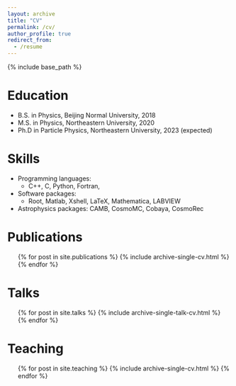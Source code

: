 ```yaml
---
layout: archive
title: "CV"
permalink: /cv/
author_profile: true
redirect_from:
  - /resume
---
```


{% include base_path %}

Education
======
* B.S. in Physics, Beijing Normal University, 2018
* M.S. in Physics, Northeastern University, 2020
* Ph.D in Particle Physics, Northeastern University, 2023 (expected)

  
Skills
======
* Programming languages: 
  * C++, C, Python, Fortran, 
* Software packages: 
  * Root, Matlab, Xshell, LaTeX, Mathematica, LABVIEW
* Astrophysics packages: CAMB, CosmoMC, Cobaya, CosmoRec

Publications
======
  <ul>{% for post in site.publications %}
    {% include archive-single-cv.html %}
  {% endfor %}</ul>
  
Talks
======
  <ul>{% for post in site.talks %}
    {% include archive-single-talk-cv.html %}
  {% endfor %}</ul>
  
Teaching
======
  <ul>{% for post in site.teaching %}
    {% include archive-single-cv.html %}
  {% endfor %}</ul>
  
